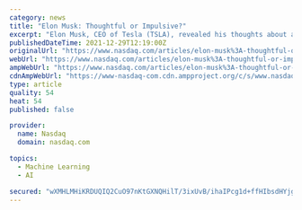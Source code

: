 ```yaml
---
category: news
title: "Elon Musk: Thoughtful or Impulsive?"
excerpt: "Elon Musk, CEO of Tesla (TSLA), revealed his thoughts about a wide range of topics in a long interview yesterday. For more than 2.5 hours, he chatted with Lex Fridman about subjects as varied as Dogecoin,"
publishedDateTime: 2021-12-29T12:19:00Z
originalUrl: "https://www.nasdaq.com/articles/elon-musk%3A-thoughtful-or-impulsive"
webUrl: "https://www.nasdaq.com/articles/elon-musk%3A-thoughtful-or-impulsive"
ampWebUrl: "https://www.nasdaq.com/articles/elon-musk%3A-thoughtful-or-impulsive?amp"
cdnAmpWebUrl: "https://www-nasdaq-com.cdn.ampproject.org/c/s/www.nasdaq.com/articles/elon-musk%3A-thoughtful-or-impulsive?amp"
type: article
quality: 54
heat: 54
published: false

provider:
  name: Nasdaq
  domain: nasdaq.com

topics:
  - Machine Learning
  - AI

secured: "wXMHLMHiKRDUQIQ2CuO97nKtGXNQHilT/3ixUvB/ihaIPcg1d+ffHIbsdHYjgzjgIJ4yfLuIsJhp8Cf7T4t1xa3fhcM8fUUFDqD8uf7A3TFcUlI86tINVGZSWlWOgEi2b8y5aIrDt+mWFPcbJEBt9ODuZEpSd4rP6Zeco6CalEYctpu/3jcKzYViH/WBue/XOzkajoemJrdoR3xT+TkL4BG+Bn5UvqJgYtfX2ILqPTJh74yqrpqTF+X+ksNtzLJpg6v2soL5ng2VLCW6uB2uIQieNk7qKHd2+YbjobKFCS7ynkIzCdvXP9vfHnOIXhZfPAQE8mbC1HkBj52EaKypbVVYsNB6pgnsBi20ry4eKwg=;5ldA+Xu5PFeeqXjlEKzDZg=="
---
```


